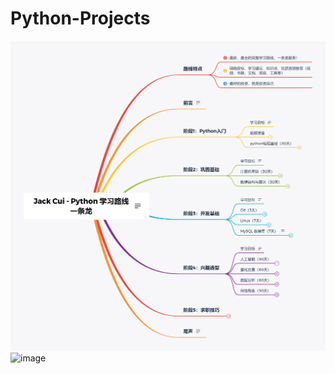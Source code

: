 # Python-Projects
![image](https://github.com/Qiaozhi94/Python-Projects/blob/main/Jack%20Cui%20-%20Python%20%E5%AD%A6%E4%B9%A0%E8%B7%AF%E7%BA%BF%E4%B8%80%E6%9D%A1%E9%BE%99.png)
![image](https://qiaozhi94.oss-cn-beijing.aliyuncs.com/Github/Jack%20Cui%20-%20Python%20%E5%AD%A6%E4%B9%A0%E8%B7%AF%E7%BA%BF%E4%B8%80%E6%9D%A1%E9%BE%99.png)
